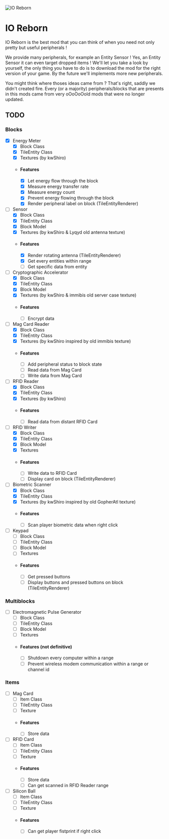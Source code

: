 ![IO Reborn](https://media.discordapp.net/attachments/973277126650380359/973277700666048522/iologo.png?width=256&height=256)
# IO Reborn
IO Reborn is the best mod that you can think of when you need not only pretty but useful peripherals !

We provide many peripherals, for example an Entity Sensor ! Yes, an Entity Sensor it can even target dropped items ! We'll let you take a look by yourself, the only thing you have to do is to download the mod for the right version of your game. By the future we'll implements more new peripherals.

You might think where thoses ideas came from ? That's right, saddly we didn't created fire. Every (or a majority) peripherals/blocks that are presents in this mods came from very oOoOoOold mods that were no longer updated.

## TODO
### Blocks
- [x] Energy Meter
    - [x] Block Class
    - [x] TileEntity Class
    - [x] Textures (by kwShiro)
    - #### Features
        - [x] Let energy flow through the block
        - [x] Measure energy transfer rate
        - [x] Measure energy count
        - [x] Prevent energy flowing through the block
        - [x] Render peripheral label on block (TileEntityRenderer)
- [ ] Sensor
    - [x] Block Class
    - [x] TileEntity Class
    - [x] Block Model
    - [x] Textures (by kwShiro & Lyqyd old antenna texture)
    - #### Features
        - [x] Render rotating antenna (TileEntityRenderer)
        - [x] Get every entities within range
        - [ ] Get specific data from entity
- [ ] Cryptographic Accelerator
    - [x] Block Class
    - [x] TileEntity Class
    - [x] Block Model
    - [x] Textures (by kwShiro & immibis old server case texture)
    - #### Features
        - [ ] Encrypt data
- [ ] Mag Card Reader
    - [x] Block Class
    - [x] TileEntity Class
    - [x] Textures (by kwShiro inspired by old immibis texture)
    - #### Features
        - [ ] Add peripheral status to block state
        - [ ] Read data from Mag Card
        - [ ] Write data from Mag Card
- [ ] RFID Reader
    - [x] Block Class
    - [x] TileEntity Class
    - [x] Textures (by kwShiro)
    - #### Features
        - [ ] Read data from distant RFID Card
- [ ] RFID Writer
    - [x] Block Class
    - [x] TileEntity Class
    - [x] Block Model
    - [x] Textures
    - #### Features
        - [ ] Write data to RFID Card
        - [ ] Display card on block (TileEntityRenderer)
- [ ] Biometric Scanner
    - [x] Block Class
    - [x] TileEntity Class
    - [x] Textures (by kwShiro inspired by old GopherAtl texture)
    - #### Features
        - [ ] Scan player biometric data when right click
- [ ] Keypad
    - [ ] Block Class
    - [ ] TileEntity Class
    - [ ] Block Model
    - [ ] Textures
    - #### Features
        - [ ] Get pressed buttons
        - [ ] Display buttons and pressed buttons on block (TileEntityRenderer)
### Multiblocks
- [ ] Electromagnetic Pulse Generator
    - [ ] Block Class
    - [ ] TileEntity Class
    - [ ] Block Model
    - [ ] Textures
    - #### Features (not definitive)
        - [ ] Shutdown every computer within a range
        - [ ] Prevent wireless modem communication within a range or channel id
### Items
- [ ] Mag Card
    - [ ] Item Class
    - [ ] TileEntity Class
    - [ ] Texture
    - #### Features
        - [ ] Store data
- [ ] RFID Card
    - [ ] Item Class
    - [ ] TileEntity Class
    - [ ] Texture
    - #### Features
        - [ ] Store data
        - [ ] Can get scanned in RFID Reader range
- [ ] Silicon Ball
    - [ ] Item Class
    - [ ] TileEntity Class
    - [ ] Texture
    - #### Features
        - [ ] Can get player fistprint if right click

